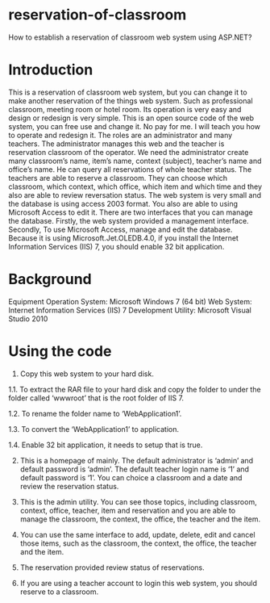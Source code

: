 # reservation-of-classroom
How to establish a reservation of classroom web system using ASP.NET?

# Introduction

This is a reservation of classroom web system, but you can change it to make another reservation of the things web system. Such as professional classroom, meeting room or hotel room. Its operation is very easy and design or redesign is very simple. This is an open source code of the web system, you can free use and change it. No pay for me. I will teach you how to operate and redesign it.
The roles are an administrator and many teachers. The administrator manages this web and the teacher is reservation classroom of the operator. We need the administrator create many classroom’s name, item’s name, context (subject), teacher’s name and office’s name. He can query all reservations of whole teacher status. The teachers are able to reserve a classroom. They can choose which classroom, which context, which office, which item and which time and they also are able to review reversation status.
The web system is very small and the database is using access 2003 format. You also are able to using Microsoft Access to edit it. There are two interfaces that you can manage the database. Firstly, the web system provided a management interface. Secondly, To use Microsoft Access, manage and edit the database.
Because it is using Microsoft.Jet.OLEDB.4.0, if you install the Internet Information Services (IIS) 7, you should enable 32 bit application.


# Background

Equipment
Operation System: Microsoft Windows 7 (64 bit)
Web System: Internet Information Services (IIS) 7
Development Utility: Microsoft Visual Studio 2010


# Using the code


1. Copy this web system to your hard disk. 

1.1. To extract the RAR file to your hard disk and copy the folder to under the folder called ‘wwwroot’ that is the root folder of IIS 7.

1.2. To rename the folder name to ‘WebApplication1’.

1.3. To convert the ‘WebApplication1’ to application.

1.4. Enable 32 bit application, it needs to setup that is true.


2. This is a homepage of mainly. The default administrator is ‘admin’ and default password is ‘admin’. The default teacher login name is ‘1’ and default password is ‘1’.
You can choice a classroom and a date and review the reservation status.

3. This is the admin utility. You can see those topics, including classroom, context, office, teacher, item and reservation and you are able to manage the classroom, the context, the office, the teacher and the item.

4. You can use the same interface to add, update, delete, edit and cancel those items, such as the classroom, the context, the office, the teacher and the item.

5. The reservation provided review status of reservations.

6. If you are using a teacher account to login this web system, you should reserve to a classroom.

